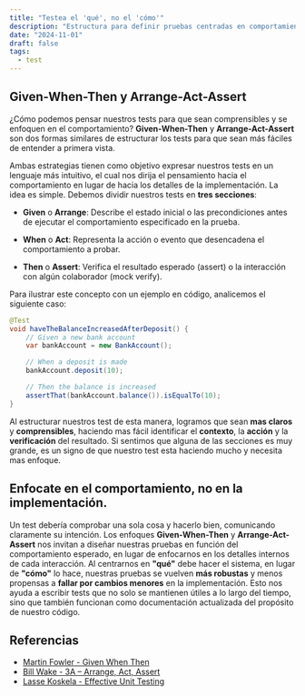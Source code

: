 ```yaml
---
title: "Testea el 'qué', no el 'cómo'"
description: "Estructura para definir pruebas centradas en comportamiento."
date: "2024-11-01"
draft: false
tags:
  - test
---
```


## Given-When-Then y Arrange-Act-Assert

¿Cómo podemos pensar nuestros tests para que sean comprensibles y se enfoquen en el comportamiento? **Given-When-Then** y **Arrange-Act-Assert** son dos formas similares de estructurar los tests para que sean más fáciles de entender a primera vista.

Ambas estrategias tienen como objetivo expresar nuestros tests en un lenguaje más intuitivo, el cual nos dirija el pensamiento hacia el comportamiento en lugar de hacia los detalles de la implementación. La idea es simple. Debemos dividir nuestros tests en **tres secciones**:

- **Given** o **Arrange**: Describe el estado inicial o las precondiciones antes de ejecutar el comportamiento especificado en la prueba.

- **When** o **Act**: Representa la acción o evento que desencadena el comportamiento a probar.

- **Then** o **Assert**: Verifica el resultado esperado (assert) o la interacción con algún colaborador (mock verify).

Para ilustrar este concepto con un ejemplo en código, analicemos el siguiente caso:

```java
@Test
void haveTheBalanceIncreasedAfterDeposit() {
    // Given a new bank account
    var bankAccount = new BankAccount();

    // When a deposit is made
    bankAccount.deposit(10);

    // Then the balance is increased
    assertThat(bankAccount.balance()).isEqualTo(10);
}
```

Al estructurar nuestros test de esta manera, logramos que sean **mas claros** y **comprensibles**, haciendo mas fácil identificar el **contexto**, la **acción** y la **verificación** del resultado. Si sentimos que alguna de las secciones es muy grande, es un signo de que nuestro test esta haciendo mucho y necesita mas enfoque.

## Enfocate en el comportamiento, no en la implementación.

Un test debería comprobar una sola cosa y hacerlo bien, comunicando claramente su intención. Los enfoques **Given-When-Then** y **Arrange-Act-Assert** nos invitan a diseñar nuestras pruebas en función del comportamiento esperado, en lugar de enfocarnos en los detalles internos de cada interacción. Al centrarnos en **"qué"** debe hacer el sistema, en lugar de **"cómo"** lo hace, nuestras pruebas se vuelven **más robustas** y menos propensas a **fallar por cambios menores** en la implementación. Esto nos ayuda a escribir tests que no solo se mantienen útiles a lo largo del tiempo, sino que también funcionan como documentación actualizada del propósito de nuestro código.

## Referencias

- <a href="https://martinfowler.com/bliki/GivenWhenThen.html" target="_blank">Martin Fowler - Given When Then</a>
- <a href="https://xp123.com/3a-arrange-act-assert/" target="_blank">Bill Wake - 3A – Arrange, Act, Assert</a>
- <a href="https://www.manning.com/books/effective-unit-testing/" target="_blank">Lasse Koskela - Effective Unit Testing</a>
